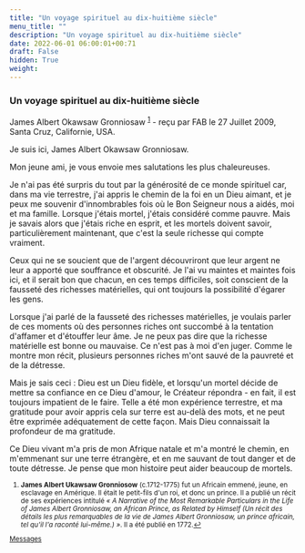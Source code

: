 ```yaml
---
title: "Un voyage spirituel au dix-huitième siècle"
menu_title: ""
description: "Un voyage spirituel au dix-huitième siècle"
date: 2022-06-01 06:00:01+00:71
draft: False
hidden: True
weight:
---
```

### Un voyage spirituel au dix-huitième siècle

James Albert Okawsaw Gronniosaw <sup id="a1">[1](#f1)</sup> - reçu par FAB le 27 Juillet 2009, Santa Cruz, Californie, USA.

Je suis ici, James Albert Okawsaw Gronniosaw.

Mon jeune ami, je vous envoie mes salutations les plus chaleureuses.

Je n'ai pas été surpris du tout par la générosité de ce monde spirituel car, dans ma vie terrestre, j'ai appris le chemin de la foi en un Dieu aimant, et je peux me souvenir d'innombrables fois où le Bon Seigneur nous a aidés, moi et ma famille. Lorsque j'étais mortel, j'étais considéré comme pauvre. Mais je savais alors que j'étais riche en esprit, et les mortels doivent savoir, particulièrement maintenant, que c'est la seule richesse qui compte vraiment.

Ceux qui ne se soucient que de l'argent découvriront que leur argent ne leur a apporté que souffrance et obscurité. Je l'ai vu maintes et maintes fois ici, et il serait bon que chacun, en ces temps difficiles, soit conscient de la fausseté des richesses matérielles, qui ont toujours la possibilité d'égarer les gens.

Lorsque j'ai parlé de la fausseté des richesses matérielles, je voulais parler de ces moments où des personnes riches ont succombé à la tentation d'affamer et d'étouffer leur âme. Je ne peux pas dire que la richesse matérielle est bonne ou mauvaise. Ce n'est pas à moi d'en juger. Comme le montre mon récit, plusieurs personnes riches m'ont sauvé de la pauvreté et de la détresse.

Mais je sais ceci : Dieu est un Dieu fidèle, et lorsqu'un mortel décide de mettre sa confiance en ce Dieu d'amour, le Créateur répondra - en fait, il est toujours impatient de le faire. Telle a été mon expérience terrestre, et ma gratitude pour avoir appris cela sur terre est au-delà des mots, et ne peut être exprimée adéquatement de cette façon. Mais Dieu connaissait la profondeur de ma gratitude.

Ce Dieu vivant m'a pris de mon Afrique natale et m'a montré le chemin, en m'emmenant sur une terre étrangère, et en me sauvant de tout danger et de toute détresse. Je pense que mon histoire peut aider beaucoup de mortels.
<small>

1. <large id="f1"> **James Albert Ukawsaw Gronniosow** (c.1712-1775) fut un Africain emmené, jeune, en esclavage en Amérique. Il était le petit-fils d'un roi, et donc un prince. Il a publié un récit de ses expériences intitulé *« A Narrative of the Most Remarkable Particulars in the Life of James Albert Gronniosaw, an African Prince, as Related by Himself (Un récit des détails les plus remarquables de la vie de James Albert Gronniosaw, un prince africain, tel qu'il l'a raconté lui-même.) »*. Il a été publié en 1772.[↩](#a1)

[Messages](/fr-contemporary-messages/fr-contemporary-messages-by-date-order/fr-contemporary-messages-2009)